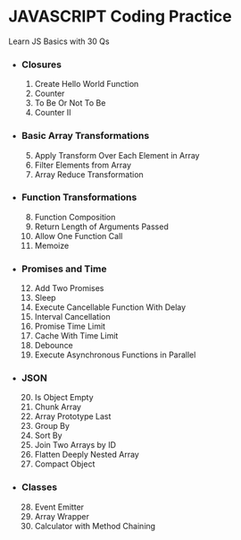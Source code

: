 # JAVASCRIPT Coding Practice

Learn JS Basics with 30 Qs

- ### Closures

  1. Create Hello World Function
  2. Counter
  3. To Be Or Not To Be
  4. Counter II

- ### Basic Array Transformations

  5. Apply Transform Over Each Element in Array
  6. Filter Elements from Array
  7. Array Reduce Transformation

- ### Function Transformations

  8. Function Composition
  9. Return Length of Arguments Passed
  10. Allow One Function Call
  11. Memoize

- ### Promises and Time

  12. Add Two Promises
  13. Sleep
  14. Execute Cancellable Function With Delay
  15. Interval Cancellation
  16. Promise Time Limit
  17. Cache With Time Limit
  18. Debounce
  19. Execute Asynchronous Functions in Parallel

- ### JSON

  20. Is Object Empty
  21. Chunk Array
  22. Array Prototype Last
  23. Group By
  24. Sort By
  25. Join Two Arrays by ID
  26. Flatten Deeply Nested Array
  27. Compact Object

- ### Classes

  28. Event Emitter
  29. Array Wrapper
  30. Calculator with Method Chaining
